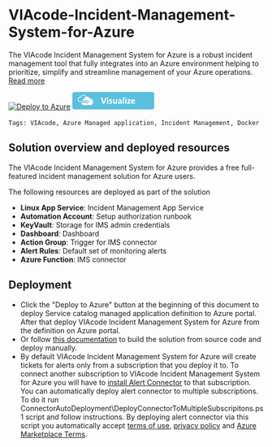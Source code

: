 # VIAcode-Incident-Management-System-for-Azure

The VIAcode Incident Management System for Azure is a robust incident management tool that fully integrates into an Azure environment helping to prioritize, simplify and streamline management of your Azure operations. [Read more](https://www.viacode.com/viacode-incident-management-system/?utm_source=product&utm_medium=web&utm_campaign=VIMS&utm_content=githubreadmevims)

[![Deploy to Azure](https://azuredeploy.net/deploybutton.png)](https://portal.azure.com/#create/Microsoft.Template/uri/https%3A%2F%2Fraw.githubusercontent.com%2FVIAcode%2FVIAcode-Incident-Management-System-for-Azure%2Fmaster%2Fazuredeploy.json)
[![Visualize](https://raw.githubusercontent.com/Azure/azure-quickstart-templates/master/1-CONTRIBUTION-GUIDE/images/visualizebutton.png)](http://armviz.io/#/?load=https%3A%2F%2Fraw.githubusercontent.com%2FVIAcode%2FVIAcode-Incident-Management-System-for-Azure%2Fmaster%2FZammad%2FAppService%2FmainTemplate.json)

`Tags: VIAcode, Azure Managed application, Incident Management, Docker`

## Solution overview and deployed resources

The VIAcode Incident Management System for Azure provides a free full-featured incident management solution for Azure users.

The following resources are deployed as part of the solution

+ **Linux App Service**: Incident Management App Service
+ **Automation Account**: Setup authorization runbook
+ **KeyVault**: Storage for IMS admin credentials
+ **Dashboard**: Dashboard
+ **Action Group**: Trigger for IMS connector
+ **Alert Rules**: Default set of monitoring alerts
+ **Azure Function**: IMS connector

## Deployment

+ Click the "Deploy to Azure" button at the beginning of this document to deploy Service catalog managed application definition to Azure portal. After that deploy VIAcode Incident Management System for Azure from the definition on Azure portal.
+ Or follow [this documentation](https://github.com/VIAcode/VIAcode-Incident-Management-System-for-Azure/blob/master/VIAcode%20Incident%20Management%20System%20for%20Azure%20deployment%20and%20сonfiguration%20guide.md) to build the solution from source code and deploy manually.
+ By default VIAcode Incident Management System for Azure will create tickets for alerts only from a subscription that you deploy it to.
To connect another subscription to VIAcode Incident Management System for Azure you will have to [install Alert Connector](https://portal.azure.com/#create/viacode_consulting-1089577.viacode-itsm-z-previewitsm-z-paid) to that subscription.
You can automatically deploy alert connector to multiple subscriptions.
To do it run ConnectorAutoDeployment\DeployConnectorToMultipleSubscripitons.ps1 script and follow instructions.
By deploying alert connector via this script you automatically accept [terms of use](https://www.viacode.com/VIAcode%20Marketplace%20Terms%20of%20Use.pdf?utm_source=product&utm_medium=web&utm_campaign=VIMS&utm_content=githubreadmetermofuse), [privacy policy](https://www.viacode.com/VIAcode%20Marketplace%20Privacy%20Policy.pdf?utm_source=product&utm_medium=web&utm_campaign=VIMS&utm_content=githubreadmepolicy) and [Azure Marketplace Terms](https://azure.microsoft.com/support/legal/marketplace-terms/).
